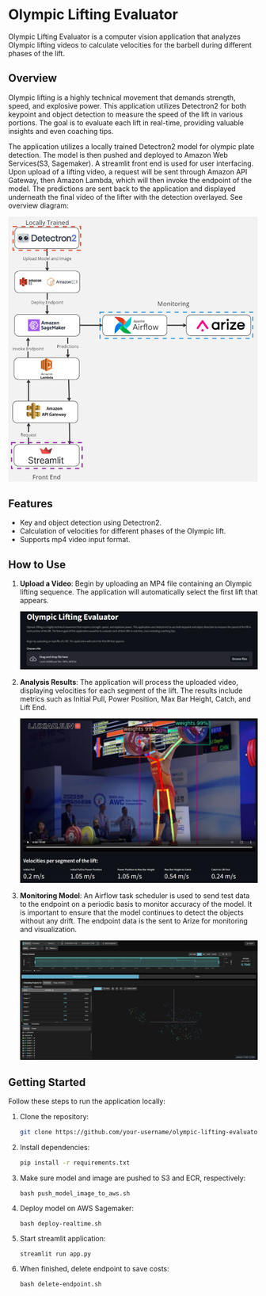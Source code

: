 # Olympic Lifting Evaluator

Olympic Lifting Evaluator is a computer vision application that analyzes Olympic lifting videos to calculate velocities for the barbell during different phases of the lift.

## Overview

Olympic lifting is a highly technical movement that demands strength, speed, and explosive power. This application utilizes Detectron2 for both keypoint and object detection to measure the speed of the lift in various portions. The goal is to evaluate each lift in real-time, providing valuable insights and even coaching tips.

The application utilizes a locally trained Detectron2 model for olympic plate detection. The model is then pushed and deployed to Amazon Web Services(S3, Sagemaker). A streamlit front end is used for user interfacing. Upon upload of a lifting video, a request will be sent through Amazon API Gateway, then Amazon Lambda, which will then invoke the endpoint of the model. The predictions are sent back to the application and displayed underneath the final video of the lifter with the detection overlayed. See overview diagram:

![Diagram](https://github.com/tyw006/olyver_ai/blob/main/images/Technical%20Diagrams.jpg)


## Features

- Key and object detection using Detectron2.
- Calculation of velocities for different phases of the Olympic lift.
- Supports mp4 video input format.

## How to Use

1. **Upload a Video**: Begin by uploading an MP4 file containing an Olympic lifting sequence. The application will automatically select the first lift that appears.

    ![UploadImage](https://github.com/tyw006/olyver_ai/blob/main/images/app_input.png)

2. **Analysis Results**: The application will process the uploaded video, displaying velocities for each segment of the lift. The results include metrics such as Initial Pull, Power Position, Max Bar Height, Catch, and Lift End.

    ![Results](https://github.com/tyw006/olyver_ai/blob/main/images/app_output.png)

3. **Monitoring Model**: An Airflow task scheduler is used to send test data to the endpoint on a periodic basis to monitor accuracy of the model. It is important to ensure that the model continues to detect the objects without any drift. The endpoint data is the sent to Arize for monitoring and visualization.

    ![Monitoring](https://github.com/tyw006/olyver_ai/blob/main/images/ArizeMonitoring.png)

## Getting Started

Follow these steps to run the application locally:

1. Clone the repository:

   ```bash
   git clone https://github.com/your-username/olympic-lifting-evaluator.git
2. Install dependencies:
    ```bash
    pip install -r requirements.txt
3. Make sure model and image are pushed to S3 and ECR, respectively:
    ```
    bash push_model_image_to_aws.sh
4. Deploy model on AWS Sagemaker:
    ```
    bash deploy-realtime.sh
5. Start streamlit application:
    ```
    streamlit run app.py
6. When finished, delete endpoint to save costs:
    ```
    bash delete-endpoint.sh
